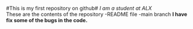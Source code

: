 #This is my first repository on github#
*I am a student at ALX*  
   These are the contents of the repository
   -README file
   -main branch 
**I have fix some of the bugs in the code.**

